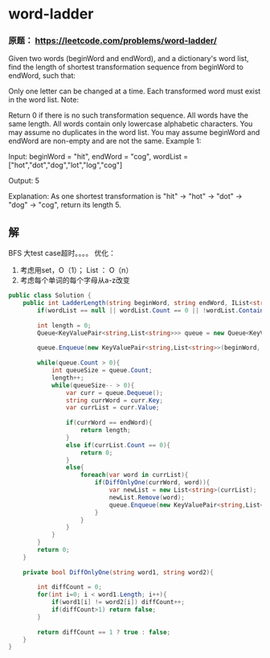 # word-ladder

### 原题： https://leetcode.com/problems/word-ladder/

Given two words (beginWord and endWord), and a dictionary's word list, find the length of shortest transformation sequence from beginWord to endWord, such that:

Only one letter can be changed at a time.
Each transformed word must exist in the word list.
Note:

Return 0 if there is no such transformation sequence.
All words have the same length.
All words contain only lowercase alphabetic characters.
You may assume no duplicates in the word list.
You may assume beginWord and endWord are non-empty and are not the same.
Example 1:

Input:
beginWord = "hit",
endWord = "cog",
wordList = ["hot","dot","dog","lot","log","cog"]

Output: 5

Explanation: As one shortest transformation is "hit" -> "hot" -> "dot" -> "dog" -> "cog",
return its length 5.


## 解
BFS
大test case超时。。。。
优化：
1. 考虑用set，O（1）； List ： O（n）
2. 考虑每个单词的每个字母从a-z改变

```c#
public class Solution {
    public int LadderLength(string beginWord, string endWord, IList<string> wordList) {
        if(wordList == null || wordList.Count == 0 || !wordList.Contains(endWord)) return 0;
        
        int length = 0;
        Queue<KeyValuePair<string,List<string>>> queue = new Queue<KeyValuePair<string,List<string>>>();
        
        queue.Enqueue(new KeyValuePair<string,List<string>>(beginWord, new List<string>(wordList)));
        
        while(queue.Count > 0){
            int queueSize = queue.Count;
            length++;
            while(queueSize-- > 0){
                var curr = queue.Dequeue();
                string currWord = curr.Key;
                var currList = curr.Value;
                
                if(currWord == endWord){
                    return length;
                }
                else if(currList.Count == 0){
                    return 0;
                }
                else{
                    foreach(var word in currList){
                        if(DiffOnlyOne(currWord, word)){
                            var newList = new List<string>(currList);
                            newList.Remove(word);
                            queue.Enqueue(new KeyValuePair<string,List<string>>(word, newList));
                        }
                    }
                }
            }
        }
        return 0;
    }
    
    private bool DiffOnlyOne(string word1, string word2){
        
        int diffCount = 0;
        for(int i=0; i < word1.Length; i++){
            if(word1[i] != word2[i]) diffCount++;
            if(diffCount>1) return false;
        }
        
        return diffCount == 1 ? true : false;
    }
}

```


